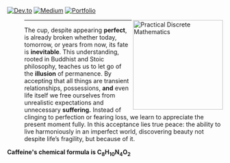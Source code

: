 [![Dev.to](https://img.shields.io/static/v1?label=&message=dev.to&color=black&logo=dev.to&logoColor=white&style=flat-square)](https://dev.to/clintaire)
[![Medium](https://img.shields.io/static/v1?label=&message=medium&color=12100E&logo=medium&logoColor=white&style=flat-square)](https://medium.com/@clintaire)
[![Portfolio](https://img.shields.io/static/v1?label=&message=Portfolio&color=000000&logo=Portfolio&logoColor=white&style=flat-square)](https://clintaire.io)

<a href="https://github.com/clintaire/Task/blob/main/src/Images/EGY2.jpg"><img src="https://github.com/clintaire/Task/blob/main/src/Images/CUP.png" alt="Practical Discrete Mathematics" height="210px" align="right"></a>

<dl>
  
   <dd>
    <hr>
    The cup, despite appearing <strong>perfect</strong>, is already broken whether today, tomorrow, or years from now, its fate is <strong>inevitable</strong>.
    This understanding, rooted in Buddhist and Stoic philosophy, teaches us to let go of the <strong>illusion</strong> of permanence. 
    By accepting that all things are transient relationships, possessions, <strong>and</strong> even life itself we free ourselves from unrealistic expectations and unnecessary <strong>suffering.</strong> 
    Instead of clinging to perfection or fearing loss, we learn to appreciate the present moment fully. 
    In this acceptance lies true peace: the ability to live harmoniously in an imperfect world, discovering beauty not despite life’s fragility, but because of it.
  </dd>
</dl>

<strong>Caffeine's chemical formula is
  C<sub>8</sub>H<sub>10</sub>N<sub>4</sub>O<sub>2</sub></strong>
